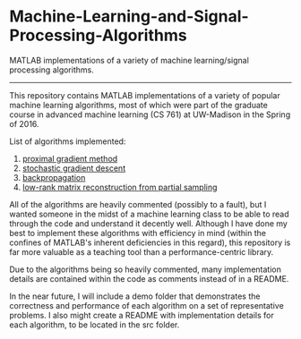 # Machine-Learning-and-Signal-Processing-Algorithms
MATLAB implementations of a variety of machine learning/signal processing algorithms.

---

This repository contains MATLAB implementations of a variety of popular machine learning algorithms, most of which were part of the graduate course in advanced machine learning (CS 761) at UW-Madison in the Spring of 2016.

List of algorithms implemented:

1. [proximal gradient method](https://en.wikipedia.org/wiki/Proximal_gradient_method)
2. [stochastic gradient descent](https://en.wikipedia.org/wiki/Stochastic_gradient_descent)
3. [backpropagation](https://en.wikipedia.org/wiki/Backpropagation)
4. [low-rank matrix reconstruction from partial sampling](https://en.wikipedia.org/wiki/Matrix_completion)

All of the algorithms are heavily commented (possibly to a fault), but I wanted someone in the midst of a machine learning class to be able to read through the code and understand it decently well.  Although I have done my best to implement these algorithms with efficiency in mind (within the confines of MATLAB's inherent deficiencies in this regard), this repository is far more valuable as a teaching tool than a performance-centric library.

Due to the algorithms being so heavily commented, many implementation details are contained within the code as comments instead of in a README.

In the near future, I will include a demo folder that demonstrates the correctness and performance of each algorithm on a set of representative problems.  I also might create a README with implementation details for each algorithm, to be located in the src folder.
